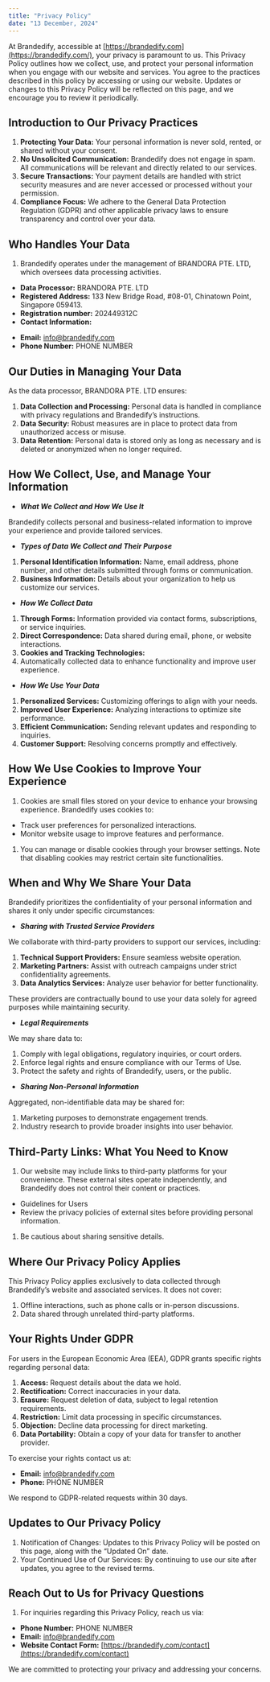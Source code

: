 ```yaml
---
title: "Privacy Policy"
date: "13 December, 2024"
---
```


At Brandedify, accessible at [https://brandedify.com](https://brandedify.com/), your privacy is paramount to us. This Privacy Policy outlines how we collect, use, and protect your personal information when you engage with our website and services. You agree to the practices described in this policy by accessing or using our website. Updates or changes to this Privacy Policy will be reflected on this page, and we encourage you to review it periodically.

## Introduction to Our Privacy Practices

1.  **Protecting Your Data:** Your personal information is never sold, rented, or shared without your consent.
2.  **No Unsolicited Communication:** Brandedify does not engage in spam. All communications will be relevant and directly related to our services.
3.  **Secure Transactions:** Your payment details are handled with strict security measures and are never accessed or processed without your permission.
4.  **Compliance Focus:** We adhere to the General Data Protection Regulation (GDPR) and other applicable privacy laws to ensure transparency and control over your data.

## Who Handles Your Data

1.  Brandedify operates under the management of BRANDORA PTE. LTD, which oversees data processing activities.

- **Data Processor:** BRANDORA PTE. LTD
- **Registered Address:** 133 New Bridge Road, #08-01, Chinatown Point, Singapore 059413.
- **Registration number:** 202449312C
- **Contact Information:**

* **Email:** [info@brandedify.com](mailto:info@brandedify.com)
* **Phone Number:** PHONE NUMBER

## Our Duties in Managing Your Data

As the data processor, BRANDORA PTE. LTD ensures:

1.  **Data Collection and Processing:** Personal data is handled in compliance with privacy regulations and Brandedify’s instructions.
2.  **Data Security:** Robust measures are in place to protect data from unauthorized access or misuse.
3.  **Data Retention:** Personal data is stored only as long as necessary and is deleted or anonymized when no longer required.

## How We Collect, Use, and Manage Your Information

- **_What We Collect and How We Use It_**

Brandedify collects personal and business-related information to improve your experience and provide tailored services.

- **_Types of Data We Collect and Their Purpose_**

1.  **Personal Identification Information:** Name, email address, phone number, and other details submitted through forms or communication.
2.  **Business Information:** Details about your organization to help us customize our services.

- **_How We Collect Data_**

1.  **Through Forms:** Information provided via contact forms, subscriptions, or service inquiries.
2.  **Direct Correspondence:** Data shared during email, phone, or website interactions.
3.  **Cookies and Tracking Technologies:**
4.  Automatically collected data to enhance functionality and improve user experience.

- **_How We Use Your Data_**

1.  **Personalized Services:** Customizing offerings to align with your needs.
2.  **Improved User Experience:** Analyzing interactions to optimize site performance.
3.  **Efficient Communication:** Sending relevant updates and responding to inquiries.
4.  **Customer Support:** Resolving concerns promptly and effectively.

## How We Use Cookies to Improve Your Experience

1.  Cookies are small files stored on your device to enhance your browsing experience. Brandedify uses cookies to:

- Track user preferences for personalized interactions.
- Monitor website usage to improve features and performance.

1.  You can manage or disable cookies through your browser settings. Note that disabling cookies may restrict certain site functionalities.

## When and Why We Share Your Data

Brandedify prioritizes the confidentiality of your personal information and shares it only under specific circumstances:

- **_Sharing with Trusted Service Providers_**

We collaborate with third-party providers to support our services, including:

1.  **Technical Support Providers:** Ensure seamless website operation.
2.  **Marketing Partners:** Assist with outreach campaigns under strict confidentiality agreements.
3.  **Data Analytics Services:** Analyze user behavior for better functionality.

These providers are contractually bound to use your data solely for agreed purposes while maintaining security.

- **_Legal Requirements_**

We may share data to:

1.  Comply with legal obligations, regulatory inquiries, or court orders.
2.  Enforce legal rights and ensure compliance with our Terms of Use.
3.  Protect the safety and rights of Brandedify, users, or the public.

- **_Sharing Non-Personal Information_**

Aggregated, non-identifiable data may be shared for:

1.  Marketing purposes to demonstrate engagement trends.
2.  Industry research to provide broader insights into user behavior.

## Third-Party Links: What You Need to Know

1.  Our website may include links to third-party platforms for your convenience. These external sites operate independently, and Brandedify does not control their content or practices.

- Guidelines for Users
- Review the privacy policies of external sites before providing personal information.

1.  Be cautious about sharing sensitive details.

## Where Our Privacy Policy Applies

This Privacy Policy applies exclusively to data collected through Brandedify’s website and associated services. It does not cover:

1.  Offline interactions, such as phone calls or in-person discussions.
2.  Data shared through unrelated third-party platforms.

## Your Rights Under GDPR

For users in the European Economic Area (EEA), GDPR grants specific rights regarding personal data:

1.  **Access:** Request details about the data we hold.
2.  **Rectification:** Correct inaccuracies in your data.
3.  **Erasure:** Request deletion of data, subject to legal retention requirements.
4.  **Restriction:** Limit data processing in specific circumstances.
5.  **Objection:** Decline data processing for direct marketing.
6.  **Data Portability:** Obtain a copy of your data for transfer to another provider.

To exercise your rights contact us at:

- **Email:** [info@brandedify.com](mailto:info@brandedify.com)
- **Phone:** PHONE NUMBER

We respond to GDPR-related requests within 30 days.

## Updates to Our Privacy Policy

1.  Notification of Changes: Updates to this Privacy Policy will be posted on this page, along with the “Updated On” date.
2.  Your Continued Use of Our Services: By continuing to use our site after updates, you agree to the revised terms.

## Reach Out to Us for Privacy Questions

1.  For inquiries regarding this Privacy Policy, reach us via:

- **Phone Number:** PHONE NUMBER
- **Email:** [info@brandedify.com](mailto:info@brandedify.com)
- **Website Contact Form:** [https://brandedify.com/contact](https://brandedify.com/contact)

We are committed to protecting your privacy and addressing your concerns.
